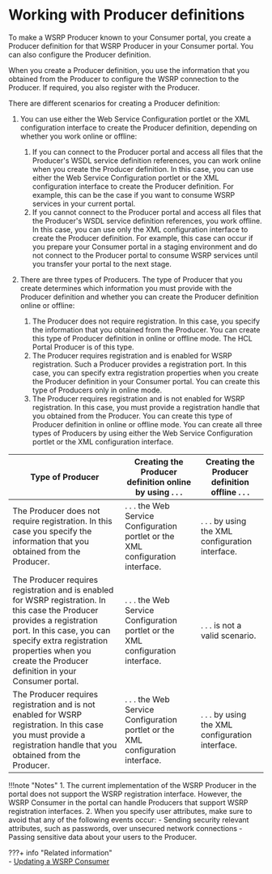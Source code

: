 # Working with Producer definitions

To make a WSRP Producer known to your Consumer portal, you create a Producer definition for that WSRP Producer in your Consumer portal. You can also configure the Producer definition.

When you create a Producer definition, you use the information that you obtained from the Producer to configure the WSRP connection to the Producer. If required, you also register with the Producer.

There are different scenarios for creating a Producer definition:

1.  You can use either the Web Service Configuration portlet or the XML configuration interface to create the Producer definition, depending on whether you work online or offline:
    1.  If you can connect to the Producer portal and access all files that the Producer's WSDL service definition references, you can work online when you create the Producer definition. In this case, you can use either the Web Service Configuration portlet or the XML configuration interface to create the Producer definition. For example, this can be the case if you want to consume WSRP services in your current portal.
    2.  If you cannot connect to the Producer portal and access all files that the Producer's WSDL service definition references, you work offline. In this case, you can use only the XML configuration interface to create the Producer definition. For example, this case can occur if you prepare your Consumer portal in a staging environment and do not connect to the Producer portal to consume WSRP services until you transfer your portal to the next stage.
2.  There are three types of Producers. The type of Producer that you create determines which information you must provide with the Producer definition and whether you can create the Producer definition online or offline:

    1.  The Producer does not require registration. In this case, you specify the information that you obtained from the Producer. You can create this type of Producer definition in online or offline mode. The HCL Portal Producer is of this type.
    2.  The Producer requires registration and is enabled for WSRP registration. Such a Producer provides a registration port. In this case, you can specify extra registration properties when you create the Producer definition in your Consumer portal. You can create this type of Producers only in online mode.
    3.  The Producer requires registration and is not enabled for WSRP registration. In this case, you must provide a registration handle that you obtained from the Producer. You can create this type of Producer definition in online or offline mode.
    You can create all three types of Producers by using either the Web Service Configuration portlet or the XML configuration interface.


|Type of Producer|Creating the Producer definition online by using . . .|Creating the Producer definition offline . . .|
|----------------|------------------------------------------------------|----------------------------------------------|
|The Producer does not require registration. In this case you specify the information that you obtained from the Producer.|. . . the Web Service Configuration portlet or the XML configuration interface.|. . . by using the XML configuration interface.|
|The Producer requires registration and is enabled for WSRP registration. In this case the Producer provides a registration port. In this case, you can specify extra registration properties when you create the Producer definition in your Consumer portal.|. . . the Web Service Configuration portlet or the XML configuration interface.|. . . is not a valid scenario.|
|The Producer requires registration and is not enabled for WSRP registration. In this case you must provide a registration handle that you obtained from the Producer.|. . . the Web Service Configuration portlet or the XML configuration interface.|. . . by using the XML configuration interface.|

!!!note "Notes"
    1.  The current implementation of the WSRP Producer in the portal does not support the WSRP registration interface. However, the WSRP Consumer in the portal can handle Producers that support WSRP registration interfaces.
    2.  When you specify user attributes, make sure to avoid that any of the following events occur:
        -   Sending security relevant attributes, such as passwords, over unsecured network connections
        -   Passing sensitive data about your users to the Producer.

???+ info "Related information"  
    -   [Updating a WSRP Consumer](../../../../../../deploy_dx/manage/migrate/next_steps/post_mig_activities/portal_task/wsrp/mig_post_wsrp_consumer.md)

